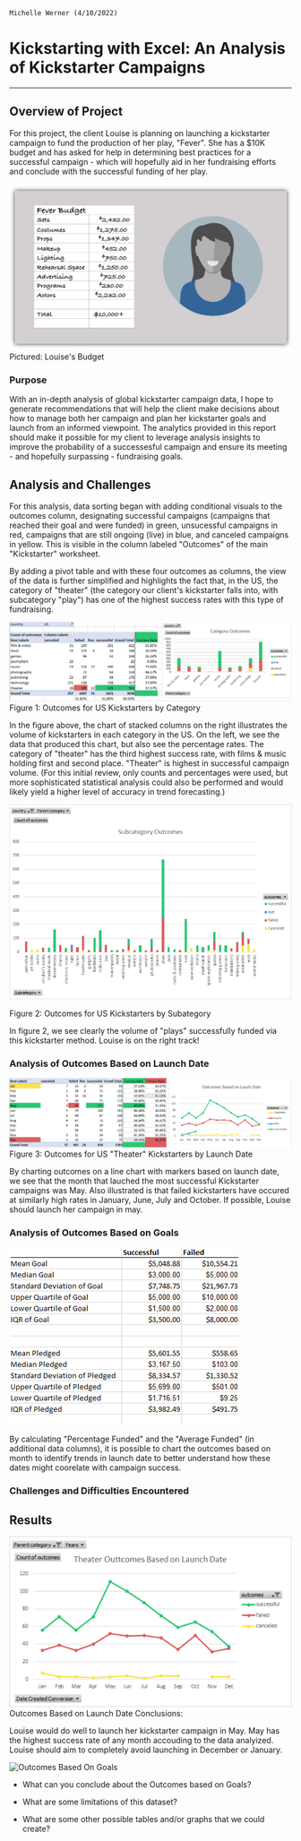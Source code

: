                                                                                            Michelle Werner (4/10/2022)
# Kickstarting with Excel: An Analysis of Kickstarter Campaigns 
---

## Overview of Project

For this project, the client Louise is planning on launching a kickstarter campaign to fund the production of her play, "Fever". She has a $10K budget and has asked for help in determining best practices for a successful campaign - which will hopefully aid in her fundraising efforts and conclude with the successful funding of her play. 

![Louise's Budget](Assets/FeverKickstarterforLouise.png)
Pictured: Louise's Budget

### Purpose

With an in-depth analysis of global kickstarter campaign data, I hope to generate recommendations that will help the client make decisions about how to manage both her campaign and plan her kickstarter goals and launch  from an informed viewpoint. The analytics provided in this report should make it possible for my client to leverage analysis insights to improve the probability of a successesful campaign and ensure its meeting - and hopefully surpassing - fundraising goals. 



## Analysis and Challenges

For this analysis, data sorting began with adding conditional visuals to the outcomes column, designating successful campaigns (campaigns that reached their goal and were funded) in green, unsucessful campaigns in red, campaigns that are still ongoing (live) in blue, and canceled campaigns in yellow. This is visible in the column labeled "Outcomes" of the main "Kickstarter" worksheet. 

By adding a pivot table and with these four outcomes as columns, the view of the data is further simplified and highlights the fact that, in the US, the category of "theater" (the category our client's kickstarter falls into, with subcategory "play") has one of the highest success rates with this type of fundraising.


![Outcomes by Category](Assets/Kickstarter_ParentCategoryOutcomes_US_withData.png)
Figure 1: Outcomes for US Kickstarters by Category

In the figure above, the chart of stacked columns on the right illustrates the volume of kickstarters in each category in the US. On the left, we see the data that produced this chart, but also see the percentage rates.  The category of "theater" has the third highest success rate, with films & music holding first and second place. "Theater" is highest in successful campaign volume. (For this initial review, only counts and percentages were used, but more sophisticated statistical analysis could also be performed and would likely yield a higher level of accuracy in trend forecasting.)


![Outcomes by Subcategory](Assets/Kickstarter_SubategoryOutcomes_US.png)

Figure 2: Outcomes for US Kickstarters by Subategory

In figure 2, we see clearly the volume of "plays" successfully funded via this kickstarter method. Louise is on the right track!


### Analysis of Outcomes Based on Launch Date

![Outcomes by LaunchDate](Assets/Kickstarter_TheaterOutcomesBasedOnLauchDate_withData.png)
Figure 3: Outcomes for US "Theater" Kickstarters by Launch Date

By charting outcomes on a line chart with markers based on launch date, we see that the month that lauched the most successful Kickstarter campaigns was May. Also illustrated is that failed kickstarters have occured at similarly high rates in January, June, July and October.  If possible, Louise should launch her campaign in may.

### Analysis of Outcomes Based on Goals

![Funding IQRs](Assets/Funding_IQRs.png)

By calculating "Percentage Funded" and the "Average Funded" (in additional data columns), it is possible to chart the outcomes based on month to identify trends in launch date to better understand how these dates might coorelate with campaign success.


### Challenges and Difficulties Encountered

## Results

![Outcomes Based On Launch Date](Assets/Theater_Outcomes_vs_Launch.png)
Outcomes Based on Launch Date Conclusions:

Louise would do well to launch her kickstarter campaign in May. May has the highest success rate of any month accouding to the data analyized.  Louise should aim to completely avoid launching in December or January.


![Outcomes Based On Goals](Assets/Kickstarter_Outcomes_vs_Goals.png)

- What can you conclude about the Outcomes based on Goals?

- What are some limitations of this dataset?

- What are some other possible tables and/or graphs that we could create?
